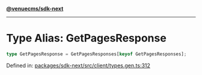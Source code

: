 [**@venuecms/sdk-next**](../Index.md)

***

# Type Alias: GetPagesResponse

```ts
type GetPagesResponse = GetPagesResponses[keyof GetPagesResponses];
```

Defined in: [packages/sdk-next/src/client/types.gen.ts:312](https://github.com/venuecms/sdk/blob/827e1eaa472dae7093291e9dcf3855760c75d0d4/packages/sdk-next/src/client/types.gen.ts#L312)
